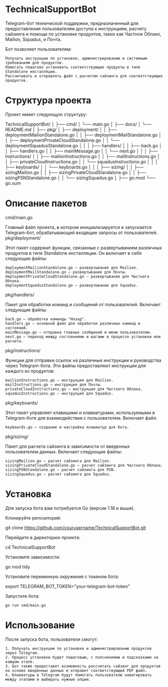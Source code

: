 # TechnicalSupportBot

Telegram-бот технической поддержки, предназначенный для предоставления пользователям доступа к инструкциям, расчету сайзинга и помощи по установке продуктов, таких как Частное Облако, Mailion, Squadus, и Почта.

Бот позволяет пользователям:

    Получать инструкции по установке, администрированию и системным требованиям для продуктов.
    Помогать пошагово установить соответствующие продукты в типе Standalone инсталляции.
    Рассчитывать и отправлять файл с расчетом сайзинга для соответствующих продуктов.

# Структура проекта

Проект имеет следующую структуру:

TechnicalSupportBot/
│
├── cmd/
│   └── main.go
│
├── docs/
│   └── README.md
│
├── pkg/
│   ├── deployment/
│   │   ├── deploymentMailionStandalone.go
│   │   ├── deploymentMailStandalone.go
│   │   ├── deploymentPrivateCloudStandalone.go
│   │   └── deploymentSquadusStandalone.go
│   │
│   ├── handlers/
│   │   ├── back.go
│   │   ├── handlers.go
│   │   ├── mainMessage.go
│   │   └── next.go
│   │
│   ├── instructions/
│   │   ├── mailionInstructions.go
│   │   ├── mailInstructions.go
│   │   ├── privateCloudInstructions.go
│   │   └── squadusInstructions.go
│   │
│   ├── keyboards/
│   │   └── keyboards.go
│   │
│   ├── sizing/
│   │   ├── sizingMailion.go
│   │   ├── sizingPrivateCloudStandalone.go
│   │   ├── sizingPSNStandalone.go
│   │   └── sizingSquadus.go
│
├── go.mod
└── go.sum

# Описание пакетов
cmd/main.go

Главный файл проекта, в котором инициализируется и запускается Telegram-бот, обрабатывающий входящие запросы от пользователей.
pkg/deployment/

Этот пакет содержит функции, связанные с развертыванием различных продуктов в типе Standalone инсталляции. Он включает в себя следующие файлы:

    deploymentMailionStandalone.go — развертывание для Mailion.
    deploymentMailStandalone.go — развертывание для Почты.
    deploymentPrivateCloudStandalone.go — развертывание для Частного Облака.
    deploymentSquadusStandalone.go — развертывание для Squadus.

pkg/handlers/

Пакет для обработки команд и сообщений от пользователей. Включает следующие файлы:

    back.go — обработка команды "Назад".
    handlers.go — основной файл для обработки различных команд и состояний.
    mainMessage.go — отправка главных сообщений и меню пользователям.
    next.go — переход между состояниями и шагами в процессе установки или расчета.

pkg/instructions/

Функции для отправки ссылок на различные инструкции и руководства через Telegram-бота. Эти файлы предоставляют инструкции для каждого из продуктов:

    mailionInstructions.go — инструкция для Mailion.
    mailInstructions.go — инструкция для Почты.
    privateCloudInstructions.go — инструкция для Частного Облака.
    squadusInstructions.go — инструкция для Squadus.

pkg/keyboards/

Этот пакет управляет клавишами и клавиатурами, используемыми в Telegram-боте для взаимодействия с пользователем. Включает файл:

    keyboards.go — создание и настройка клавиатур для бота.

pkg/sizing/

Пакет для расчета сайзинга в зависимости от введенных пользователем данных. Включает следующие файлы:

    sizingMailion.go — расчет сайзинга для Mailion.
    sizingPrivateCloudStandalone.go — расчет сайзинга для Частного Облака.
    sizingPSNStandalone.go — расчет сайзинга для PSN.
    sizingSquadus.go — расчет сайзинга для Squadus.

# Установка

Для запуска бота вам потребуется Go (версии 1.18 и выше).

Клонируйте репозиторий:

git clone https://github.com/yourusername/TechnicalSupportBot.git

Перейдите в директорию проекта:

cd TechnicalSupportBot

Установите зависимости:

go mod tidy

Установите переменную окружения с токеном бота:

export TELEGRAM_BOT_TOKEN="your-telegram-bot-token"

Запустите бота:

    go run cmd/main.go

# Использование

После запуска бота, пользователи смогут:

    1. Получать инструкции по установке и администрированию продуктов через Telegram.
    2. Процесс установки будет пошаговым, с пояснениями и подсказками на каждом этапе.
    3. Бот также предоставит возможность рассчитать сайзинг для продуктов на основе введенных данных и отправит соответствующий PDF файл.
    4. Клавиатуры в Telegram будут помогать пользователю навигировать между этапами и выбирать нужные опции.
